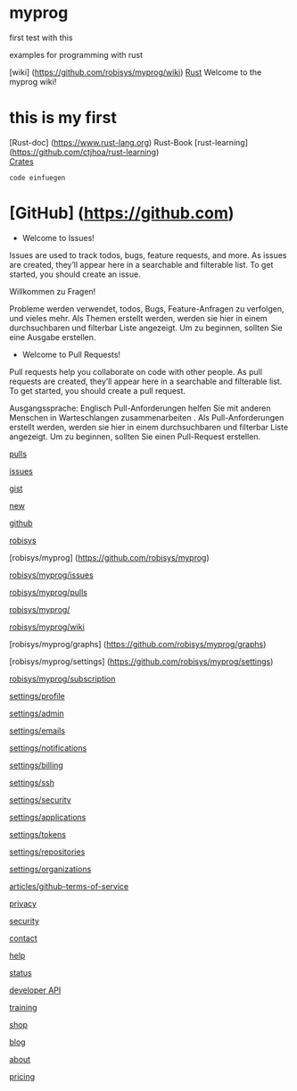 # myprog

first test with this

examples for programming with rust

[wiki] (https://github.com/robisys/myprog/wiki)
[Rust](https://github.com/robisys/myprog/wiki/Rust)
Welcome to the myprog wiki!
#  this is my first

[Rust-doc] (https://www.rust-lang.org) Rust-Book
[rust-learning] (https://github.com/ctjhoa/rust-learning)  
[Crates](https://crates.io)  

`code einfuegen`


#   [GitHub] (https://github.com)

* Welcome to Issues!

Issues are used to track todos, bugs, feature requests, and more. As issues are created, they’ll appear here in a searchable and filterable list. To get started, you should create an issue.

Willkommen zu Fragen!

Probleme werden verwendet, todos, Bugs, Feature-Anfragen zu verfolgen, und vieles mehr. Als Themen erstellt werden, werden sie hier in einem durchsuchbaren und filterbar Liste angezeigt. Um zu beginnen, sollten Sie eine Ausgabe erstellen.


* Welcome to Pull Requests!

Pull requests help you collaborate on code with other people. As pull requests are created, they’ll appear here in a searchable and filterable list. To get started, you should create a pull request.

Ausgangssprache: Englisch
Pull-Anforderungen helfen Sie mit anderen Menschen in Warteschlangen zusammenarbeiten . Als Pull-Anforderungen erstellt werden, werden sie hier in einem durchsuchbaren und filterbar Liste angezeigt. Um zu beginnen, sollten Sie einen Pull-Request erstellen.

[pulls](https://github.com/pulls)

[issues](https://github.com/issues)

[gist](https://gist.github.com/)

[new](https://github.com/new)

[github](https://github.com/robisys)

[robisys ](https://github.com/robisys)

[robisys/myprog] (https://github.com/robisys/myprog)

[ robisys/myprog/issues](https://github.com/robisys/myprog/issues)

[ robisys/myprog/pulls](https://github.com/robisys/myprog/pulls)

[ robisys/myprog/](https://github.com/robisys/myprog/wiki)

[robisys/myprog/wiki](https://github.com/robisys/myprog/pulse)

[robisys/myprog/graphs] (https://github.com/robisys/myprog/graphs)

[robisys/myprog/settings] (https://github.com/robisys/myprog/settings)

[robisys/myprog/subscription]( https://github.com/robisys/myprog/subscription)


[settings/profile]( https://github.com/settings/profile)  

[settings/admin ](https://github.com/settings/admin)

[ settings/emails](https://github.com/settings/emails)

[ settings/notifications](https://github.com/settings/notifications)

[settings/billing ](https://github.com/settings/billing)

[settings/ssh](https://github.com/settings/ssh)

[settings/security ](https://github.com/settings/security)

[settings/applications](https://github.com/settings/applications)

[settings/tokens](https://github.com/settings/tokens)

[settings/repositories](https://github.com/settings/repositories)

[settings/organizations ](https://github.com/settings/organizations)

[articles/github-terms-of-service ](https://help.github.com/articles/github-terms-of-service/)

[privacy ](https://github.com/site/privacy)

[security ](https://github.com/security)

[contact ](https://github.com/contact)

[help ](https://help.github.com/)

[status](https://status.github.com/)

[developer API](https://developer.github.com/)

[training](https://training.github.com/)

[shop ](https://shop.github.com/)

[blog](https://github.com/blog)

[about ](https://github.com/about)

[pricing ](https://github.com/pricing)
